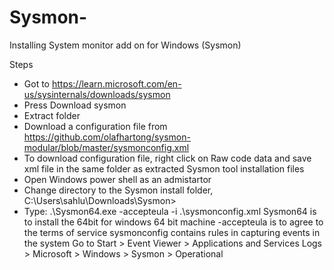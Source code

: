 # Sysmon-

Installing System monitor add on for Windows (Sysmon)

Steps

- Got to https://learn.microsoft.com/en-us/sysinternals/downloads/sysmon
- Press Download sysmon
- Extract folder
- Download a configuration file from https://github.com/olafhartong/sysmon-modular/blob/master/sysmonconfig.xml
- To download configuration file, right click on Raw code data and save xml file in the same folder as extracted Sysmon tool installation files
- Open Windows power shell as an admistartor
- Change directory to the Sysmon install folder, C:\Users\sahlu\Downloads\Sysmon>
- Type: .\Sysmon64.exe -accepteula -i .\sysmonconfig.xml
Sysmon64 is to install the 64bit for windows 64 bit machine
-accepteula is to agree to the terms of service
sysmonconfig contains rules in capturing events in the system
Go to Start > Event Viewer > Applications and Services Logs > Microsoft > Windows > Sysmon > Operational
